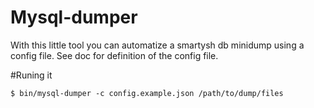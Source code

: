 Mysql-dumper
============

With this little tool you can automatize a smartysh db minidump using a config file. See doc for definition of the config file.

#Runing it

```$ bin/mysql-dumper -c config.example.json /path/to/dump/files ```